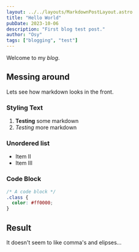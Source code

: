 ```yaml
---
layout: ../../layouts/MarkdownPostLayout.astro
title: "Hello World"
pubDate: 2023-10-06
description: "First blog test post."
author: "Osy"
tags: ["blogging", "test"]
---
```


Welcome to my _blog_.

## Messing around

Lets see how markdown looks in the front.

### Styling Text

1. **Testing** some markdown
2. _Testing_ more markdown

### Unordered list

- Item II
- Item III

### Code Block

```css
/* A code block */
.class {
  color: #ff0000;
}
```

## Result

It doesn't seem to like comma's and elipses...
